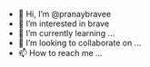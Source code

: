- 👋 Hi, I’m @pranaybravee
- 👀 I’m interested in brave
- 🌱 I’m currently learning ...
- 💞️ I’m looking to collaborate on ...
- 📫 How to reach me ...

<!---
pranaybravee/pranaybravee is a ✨ special ✨ repository because its `README.md` (this file) appears on your GitHub profile.
You can click the Preview link to take a look at your changes.
--->
